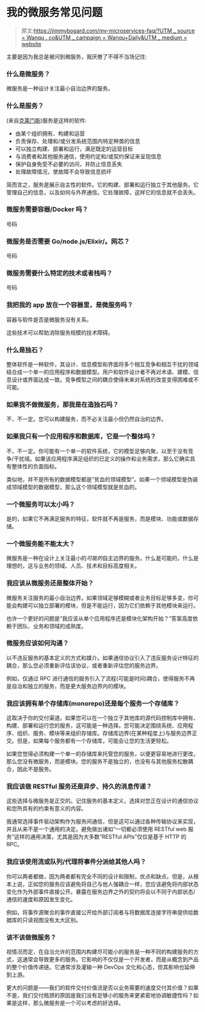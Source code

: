 # 我的微服务常见问题

> 原文:[https://jimmybogard.com/my-microservices-faq/?UTM _ source = Wanqu . co&UTM _ campaign = Wanqu+Daily&UTM _ medium = website](https://jimmybogard.com/my-microservices-faq/?utm_source=wanqu.co&utm_campaign=Wanqu+Daily&utm_medium=website)

主要是因为我总是被问到微服务，我厌倦了不得不当场记住:

### 什么是微服务？

微服务是一种设计关注最小自治边界的服务。

### 什么是服务？

(来自[克莱门斯](https://gotocon.com/amsterdam-2016/presentation/Messaging%20and%20Microservices))服务是这样的软件:

*   由某个组织拥有、构建和运营
*   负责保存、处理和/或分发系统范围内特定种类的信息
*   可以独立构建、部署和运行，满足既定的运营目标
*   与消费者和其他服务通信，使用约定和/或契约保证来呈现信息
*   保护自身免受不必要的访问，并防止信息丢失
*   处理故障情况，使故障不会导致信息损坏

简而言之，服务是展示自主性的软件。它的构建、部署和运行独立于其他服务。它管理自己的信息，以及如何与外界通信。它处理故障，这样它的信息就不会丢失。

### 微服务需要容器/Docker 吗？

号码

### 微服务是否需要 Go/node.js/Elixir/。网芯？

号码

### 微服务需要什么特定的技术或者栈吗？

号码

### 我把我的 app 放在一个容器里，是微服务吗？

容器与软件是否是微服务没有关系。

这些技术可以帮助消除服务规模的技术障碍。

### 什么是独石？

整体软件是一种软件，其设计、信息模型和界面将多个相互竞争和相互干扰的领域结合成一个单一的应用程序和数据模型。用户和软件设计者不再对术语、建模、信息设计或界面达成一致。竞争模型之间的耦合使得未来对系统的改变变得困难或不可能。

### 如果我不做微服务，那我是在造独石吗？

不，不一定。您可以构建服务，而不必关注最小但仍然自治的边界。

### 如果我只有一个应用程序和数据库，它是一个整体吗？

不，不一定。你可能有一个单一的软件系统，它的模型足够内聚，以至于没有竞争/干扰域。如果该应用程序满足组织的已定义的操作和业务需求，那么它确实具有整体性的负面指标。

类似地，并不是所有的数据模型都是“贫血的领域模型”。如果一个领域模型是伪装成领域模型的数据模型，那么这个领域模型就是贫血的。

### 一个微服务可以太小吗？

是的，如果它不再满足服务的特征，软件就不再是服务，而是模块、功能或数据存储。

### 一个微服务能不能太大？

微服务是一种在设计上关注最小的*可能的*自主边界的服务。什么是可能的，什么是理想的，这与业务的领域、人员、技术和目标高度相关。

### 我应该从微服务还是整体开始？

微服务关注服务的最小自治边界。如果领域足够模糊或者业务目标足够多变，你可能会构建可以独立部署的模块，但是不能运行，因为它们依赖于其他模块来运行。

也许一个更好的问题是“我应该从单个应用程序还是模块化架构开始？”答案高度依赖于团队、业务和领域的成熟度。

### 微服务应该如何沟通？

以不违反服务的基本定义的方式和媒介。如果通信协议引入了违反服务设计特征的耦合，那么您必须重新评估该协议，或者重新评估您的服务边界。

例如，仅通过 RPC 进行通信的服务引入了流程(可能是时间)耦合，使得服务不再是自治和独立的服务，而是更大服务边界内的模块。

### 我应该拥有单个存储库(monorepo)还是每个服务一个存储库？

这取决于你的交付渠道。如果您可以在一个独立于其他库的源代码控制库中拥有、构建、部署和运行您的服务，这可能是一种选择。您可能决定围绕系统、应用程序、组织、服务、模块等来组织存储库。存储库边界(在某种程度上)与服务边界正交。但是，如果每个服务都有一个存储库，可能会让您的生活更轻松。

如果您觉得必须构建一个单一的存储库来托管您的服务，以便更容易地进行更改，那么您没有微服务，而是模块。您的服务不是独立的，也没有与其他服务松散耦合，因此不是服务。

### 我应该做 RESTful 服务还是异步、持久的消息传递？

这些选择与微服务是正交的。记住服务的基本定义，选择对您正在设计的通信协议和您所具有的约束有意义的内容。

我通常选择事件驱动架构作为服务间通信，但是这可以通过各种传输协议来实现，并且从来不是一个通用的决定。避免做出诸如“一切都必须使用 RESTful web 服务”这样的通用决策，尤其是因为大多数“RESTful APIs”仅仅是基于 HTTP 的 RPC。

### 我应该使用流或队列/代理将事件分派给其他人吗？

你可以两者都做，因为两者都有完全不同的设计和限制，优点和缺点。但是，从根本上说，正如您的服务应该避免将自己与他人强耦合一样，您应该避免将内部状态变化作为外部事件直接公开。暴露在服务边界之外的契约将会以不同于内部状态/通信的速度和原因发生变化。

例如，将事件源聚合的事件直接公开给外部订阅者与将数据库连接字符串提供给数据库的只读视图没有太大区别。

### 该不该做微服务？

视情况而定，在自治允许的范围内构建尽可能小的服务是一种不同的构建服务的方式，这通常会导致更多的服务。它影响的不仅仅是一个开发者，而是从概念到产品的整个价值传递链。它通常涉及灌输一种 DevOps 文化和心态，但其影响也延伸到上游。

更大的问题是——我们的软件交付价值流是否以业务需要的速度交付其价值？如果不是，我们交付瓶颈的原因是我们没有足够小的服务来更紧密地协调敏捷性吗？如果是这样，那么微服务是一个可以考虑的好选择。